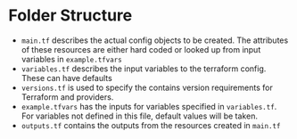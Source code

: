 # Folder Structure

- `main.tf` describes the actual config objects to be created. The attributes of these resources are either hard coded or looked up from input variables in `example.tfvars`
- `variables.tf` describes the input variables to the terraform config. These can have defaults
- `versions.tf` is used to specify the contains version requirements for Terraform and providers.
- `example.tfvars` has the inputs for variables specified in `variables.tf`. For variables not defined in this file, default values will be taken.
- `outputs.tf` contains the outputs from the resources created in `main.tf`